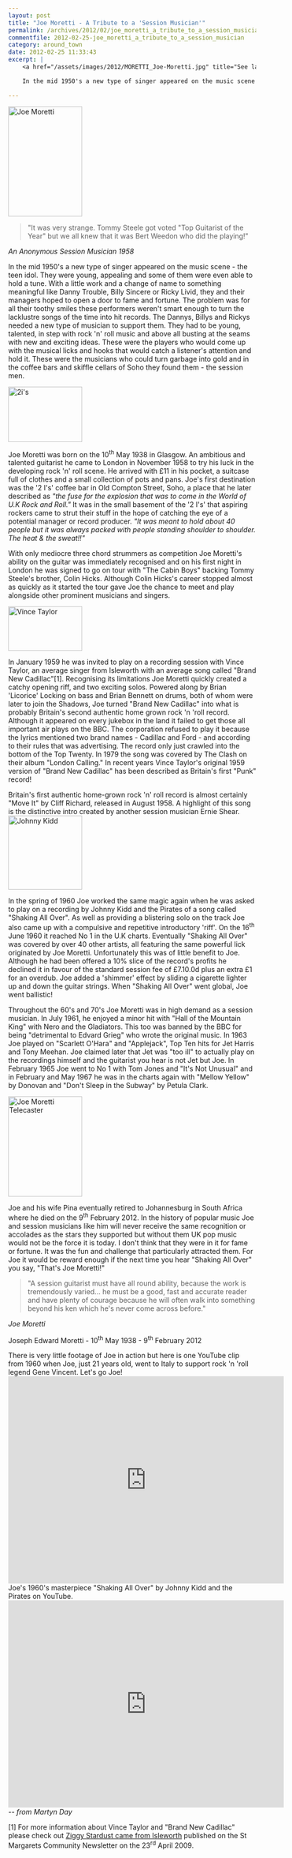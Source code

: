 ```yaml
---
layout: post
title: "Joe Moretti - A Tribute to a 'Session Musician'"
permalink: /archives/2012/02/joe_moretti_a_tribute_to_a_session_musician.html
commentfile: 2012-02-25-joe_moretti_a_tribute_to_a_session_musician
category: around_town
date: 2012-02-25 11:33:43
excerpt: |
    <a href="/assets/images/2012/MORETTI_Joe-Moretti.jpg" title="See larger version of -  Joe Moretti"><img src="/assets/images/2012/MORETTI_Joe-Moretti_thumb.jpg" width="150" height="223" alt=" Joe Moretti" class="photo right" /></a>

    In the mid 1950's a new type of singer appeared on the music scene - the teen idol. They were young, appealing and some of them were even able to hold a tune. With a little work and a change of name to something meaningful like Danny Trouble, Billy Sincere or Ricky Livid, they and their managers hoped to open a door to fame and fortune. The problem was for all their toothy smiles these performers weren't smart enough to turn the lacklustre songs of the time into hit records. The Dannys, Billys and Rickys needed a new type of musician to support them. They had to be young, talented, in step with rock 'n' roll music and above all busting at the seams with new and exciting ideas. These were the players who would come up with the musical licks and hooks that would catch a listener's attention and hold it. These were the musicians who could turn garbage into gold and in the coffee bars and skiffle cellars of Soho they found them - the session men.

---
```


<a href="/assets/images/2012/MORETTI_Joe-Moretti.jpg" title="See larger version of -  Joe Moretti"><img src="/assets/images/2012/MORETTI_Joe-Moretti_thumb.jpg" width="150" height="223" alt=" Joe Moretti" class="photo right" /></a>

> "It was very strange. Tommy Steele got voted "Top Guitarist of the Year" but we all knew that it was Bert Weedon who did the playing!"

<cite>An Anonymous Session Musician 1958</cite>

In the mid 1950's a new type of singer appeared on the music scene - the teen idol. They were young, appealing and some of them were even able to hold a tune. With a little work and a change of name to something meaningful like Danny Trouble, Billy Sincere or Ricky Livid, they and their managers hoped to open a door to fame and fortune. The problem was for all their toothy smiles these performers weren't smart enough to turn the lacklustre songs of the time into hit records. The Dannys, Billys and Rickys needed a new type of musician to support them. They had to be young, talented, in step with rock 'n' roll music and above all busting at the seams with new and exciting ideas. These were the players who would come up with the musical licks and hooks that would catch a listener's attention and hold it. These were the musicians who could turn garbage into gold and in the coffee bars and skiffle cellars of Soho they found them - the session men.

<a href="/assets/images/2012/MORETTI_2is.jpg" title="See larger version of - 2i's"><img src="/assets/images/2012/MORETTI_2is_thumb.jpg" width="150" height="112" alt="2i's" class="photo right" /></a>

Joe Moretti was born on the 10<sup>th</sup> May 1938 in Glasgow. An ambitious and talented guitarist he came to London in November 1958 to try his luck in the developing rock 'n' roll scene. He arrived with £11 in his pocket, a suitcase full of clothes and a small collection of pots and pans. Joe's first destination was the '2 I's' coffee bar in Old Compton Street, Soho, a place that he later described as *"the fuse for the explosion that was to come in the World of U.K Rock and Roll."* It was in the small basement of the '2 I's' that aspiring rockers came to strut their stuff in the hope of catching the eye of a potential manager or record producer. *"It was meant to hold about 40 people but it was always packed with people standing shoulder to shoulder. The heat & the sweat!!"*

With only mediocre three chord strummers as competition Joe Moretti's ability on the guitar was immediately recognised and on his first night in London he was signed to go on tour with "The Cabin Boys" backing Tommy Steele's brother, Colin Hicks. Although Colin Hicks's career stopped almost as quickly as it started the tour gave Joe the chance to meet and play alongside other prominent musicians and singers.

<a href="/assets/images/2012/MORETTI_Vince-Taylor.jpg" title="See larger version of - Vince Taylor"><img src="/assets/images/2012/MORETTI_Vince-Taylor_thumb.jpg" width="150" height="90" alt="Vince Taylor" class="photo right" /></a>

In January 1959 he was invited to play on a recording session with Vince Taylor, an average singer from Isleworth with an average song called "Brand New Cadillac"[1]. Recognising its limitations Joe Moretti quickly created a catchy opening riff, and two exciting solos. Powered along by Brian 'Licorice' Locking on bass and Brian Bennett on drums, both of whom were later to join the Shadows, Joe turned "Brand New Cadillac" into what is probably Britain's second authentic home grown rock 'n 'roll record. Although it appeared on every jukebox in the land it failed to get those all important air plays on the BBC. The corporation refused to play it because the lyrics mentioned two brand names - Cadillac and Ford - and according to their rules that was advertising. The record only just crawled into the bottom of the Top Twenty. In 1979 the song was covered by The Clash on their album "London Calling." In recent years Vince Taylor's original 1959 version of "Brand New Cadillac" has been described as Britain's first "Punk" record!

<div markdown="1" class="box">
Britain's first authentic home-grown rock 'n' roll record is almost certainly "Move It" by Cliff Richard, released in August 1958. A highlight of this song is the distinctive intro created by another session musician Ernie Shear.

</div>
<a href="/assets/images/2012/MORETTI_Johnny_Kidd.jpg" title="See larger version of -  Johnny Kidd"><img src="/assets/images/2012/MORETTI_Johnny_Kidd_thumb.jpg" width="150" height="150" alt=" Johnny Kidd" class="photo right" /></a>

In the spring of 1960 Joe worked the same magic again when he was asked to play on a recording by Johnny Kidd and the Pirates of a song called "Shaking All Over". As well as providing a blistering solo on the track Joe also came up with a compulsive and repetitive introductory 'riff'. On the 16<sup>th</sup> June 1960 it reached No 1 in the U.K charts. Eventually "Shaking All Over" was covered by over 40 other artists, all featuring the same powerful lick originated by Joe Moretti. Unfortunately this was of little benefit to Joe. Although he had been offered a 10% slice of the record's profits he declined it in favour of the standard session fee of £7.10.0d plus an extra £1 for an overdub. Joe added a 'shimmer' effect by sliding a cigarette lighter up and down the guitar strings. When "Shaking All Over" went global, Joe went ballistic!

Throughout the 60's and 70's Joe Moretti was in high demand as a session musician. In July 1961, he enjoyed a minor hit with "Hall of the Mountain King" with Nero and the Gladiators. This too was banned by the BBC for being "detrimental to Edvard Grieg" who wrote the original music. In 1963 Joe played on "Scarlett O'Hara" and "Applejack", Top Ten hits for Jet Harris and Tony Meehan. Joe claimed later that Jet was "too ill" to actually play on the recordings himself and the guitarist you hear is not Jet but Joe. In February 1965 Joe went to No 1 with Tom Jones and "It's Not Unusual" and in February and May 1967 he was in the charts again with "Mellow Yellow" by Donovan and "Don't Sleep in the Subway" by Petula Clark.

<a href="/assets/images/2012/MORETTI_Joe-Moretti-Telecaster.jpg" title="See larger version of - Joe Moretti Telecaster"><img src="/assets/images/2012/MORETTI_Joe-Moretti-Telecaster_thumb.jpg" width="150" height="203" alt="Joe Moretti Telecaster" class="photo right" /></a>

Joe and his wife Pina eventually retired to Johannesburg in South Africa where he died on the 9<sup>th</sup> February 2012. In the history of popular music Joe and session musicians like him will never receive the same recognition or accolades as the stars they supported but without them UK pop music would not be the force it is today. I don't think that they were in it for fame or fortune. It was the fun and challenge that particularly attracted them. For Joe it would be reward enough if the next time you hear "Shaking All Over" you say, "That's Joe Moretti!"

> "A session guitarist must have all round ability, because the work is tremendously varied... he must be a good, fast and accurate reader and have plenty of courage because he will often walk into something beyond his ken which he's never come across before."

<cite>Joe Moretti</cite>

Joseph Edward Moretti - 10<sup>th</sup> May 1938 - 9<sup>th</sup> February 2012

<div markdown="1" class="box">
There is very little footage of Joe in action but here is one YouTube clip from 1960 when Joe, just 21 years old, went to Italy to support rock 'n 'roll legend Gene Vincent. Let's go Joe!

<iframe width="560" height="420" src="https://www.youtube-nocookie.com/embed/qVWmn3aCUao?rel=0" frameborder="0" allowfullscreen>
</iframe>
Joe's 1960's masterpiece "Shaking All Over" by Johnny Kidd and the Pirates on YouTube.

<iframe width="560" height="420" src="https://www.youtube-nocookie.com/embed/iOJGqPEMDYM?rel=0" frameborder="0" allowfullscreen>
</iframe>
</div>
<cite>-- from Martyn Day</cite>

[1] For more information about Vince Taylor and "Brand New Cadillac" please check out [Ziggy Stardust came from Isleworth](https://stmargarets.london/archives/2009/04/ziggy_stardust_came_from_isleworth.html) published on the St Margarets Community Newsletter on the 23<sup>rd</sup> April 2009.
